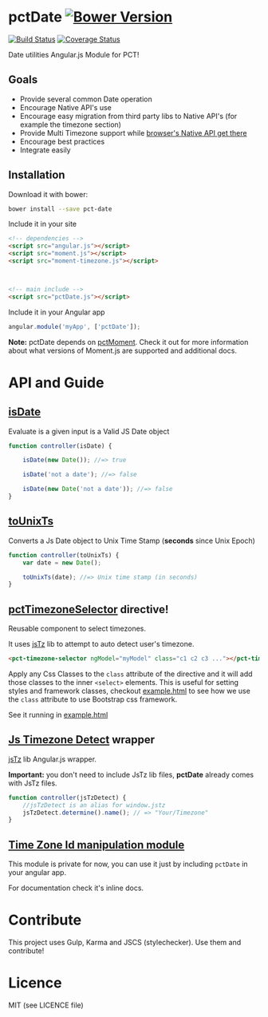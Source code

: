 pctDate [![Bower Version](https://img.shields.io/bower/v/pct-date.svg)](http://shields.io/)
=========

[![Build Status](https://travis-ci.org/percona/pctDate.svg?branch=master)](https://travis-ci.org/percona/pctDate)
[![Coverage Status](https://img.shields.io/coveralls/percona/pctDate.svg)](https://coveralls.io/r/percona/pctDate)




Date utilities Angular.js Module for PCT!

## Goals

- Provide several common Date operation
- Encourage Native API's use
- Encourage easy migration from third party libs to Native API's (for example the timezone section)
- Provide Multi Timezone support while [browser's Native API get there](https://developer.mozilla.org/en-US/docs/Web/JavaScript/Reference/Global_Objects/Intl)
- Encourage best practices
- Integrate easily 

## Installation

Download it with bower:

```sh
bower install --save pct-date
```


Include it in your site
```html
<!-- dependencies -->
<script src="angular.js"></script>
<script src="moment.js"></script>
<script src="moment-timezone.js"></script>



<!-- main include -->
<script src="pctDate.js"></script>
```




Include it in your Angular app
```javascript
angular.module('myApp', ['pctDate']);
```

**Note:** pctDate depends on [pctMoment](https://github.com/percona/pctMoment). 
Check it out for more information about what versions of Moment.js are supported
and additional docs.
 

# API and Guide

## [isDate](src/isDate.service.js)

Evaluate is a given input is a Valid JS Date object

```javascript
function controller(isDate) {

    isDate(new Date()); //=> true

    isDate('not a date'); //=> false

    isDate(new Date('not a date')); //=> false
}
```  
    

## [toUnixTs](src/toUnixTs.service.js)

Converts a Js Date object to Unix Time Stamp 
(**seconds** since Unix Epoch)
 


```javascript
function controller(toUnixTs) {
    var date = new Date();

    toUnixTs(date); //=> Unix time stamp (in seconds)
}
```  


## [pctTimezoneSelector](src/timezoneSelector/timezoneSelector.directive.js) directive!


Reusable component to select timezones.

It uses [jsTz](https://bitbucket.org/pellepim/jstimezonedetect) lib to 
attempt to auto detect user's timezone.


```html
<pct-timezone-selector ngModel="myModel" class="c1 c2 c3 ..."></pct-timezone-selector>
```


Apply any Css Classes to the `class` attribute of the directive and it will add those classes
to the inner `<select>` elements.
This is useful for setting styles and framework classes, checkout [example.html](example.html)
to see how we use the `class` attribute to use Bootstrap css framework.

See it running in [example.html](example.html)





## [Js Timezone Detect](src/utils/jsTzDetect) wrapper

[jsTz](https://bitbucket.org/pellepim/jstimezonedetect) lib Angular.js wrapper.

**Important:**  you don't need to include JsTz lib files, **pctDate** already comes
with JsTz files.


```javascript
function controller(jsTzDetect) {
    //jsTzDetect is an alias for window.jstz
    jsTzDetect.determine().name(); // => "Your/Timezone"
}
```


##  [Time Zone Id manipulation module](src/utils/tzId)

This module is private for now, you can use it just by including `pctDate` in your
angular app.

For documentation check it's inline docs.


# Contribute

This project uses Gulp, Karma and JSCS (stylechecker).
Use them and contribute!

# Licence

MIT (see LICENCE file)
